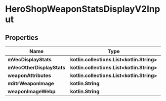 
# HeroShopWeaponStatsDisplayV2Input

## Properties
| Name | Type | Description | Notes |
| ------------ | ------------- | ------------- | ------------- |
| **mVecDisplayStats** | **kotlin.collections.List&lt;kotlin.String&gt;** |  |  |
| **mVecOtherDisplayStats** | **kotlin.collections.List&lt;kotlin.String&gt;** |  |  |
| **weaponAttributes** | **kotlin.collections.List&lt;kotlin.String&gt;** |  |  [optional] |
| **mStrWeaponImage** | **kotlin.String** |  |  [optional] |
| **weaponImageWebp** | **kotlin.String** |  |  [optional] |



